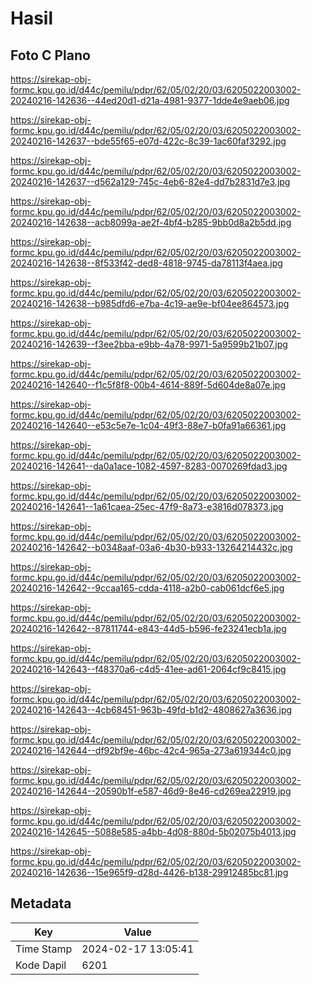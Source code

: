 # Hasil

## Foto C Plano

https://sirekap-obj-formc.kpu.go.id/d44c/pemilu/pdpr/62/05/02/20/03/6205022003002-20240216-142636--44ed20d1-d21a-4981-9377-1dde4e9aeb06.jpg

https://sirekap-obj-formc.kpu.go.id/d44c/pemilu/pdpr/62/05/02/20/03/6205022003002-20240216-142637--bde55f65-e07d-422c-8c39-1ac60faf3292.jpg

https://sirekap-obj-formc.kpu.go.id/d44c/pemilu/pdpr/62/05/02/20/03/6205022003002-20240216-142637--d562a129-745c-4eb6-82e4-dd7b2831d7e3.jpg

https://sirekap-obj-formc.kpu.go.id/d44c/pemilu/pdpr/62/05/02/20/03/6205022003002-20240216-142638--acb8099a-ae2f-4bf4-b285-9bb0d8a2b5dd.jpg

https://sirekap-obj-formc.kpu.go.id/d44c/pemilu/pdpr/62/05/02/20/03/6205022003002-20240216-142638--8f533f42-ded8-4818-9745-da78113f4aea.jpg

https://sirekap-obj-formc.kpu.go.id/d44c/pemilu/pdpr/62/05/02/20/03/6205022003002-20240216-142638--b985dfd6-e7ba-4c19-ae9e-bf04ee864573.jpg

https://sirekap-obj-formc.kpu.go.id/d44c/pemilu/pdpr/62/05/02/20/03/6205022003002-20240216-142639--f3ee2bba-e9bb-4a78-9971-5a9599b21b07.jpg

https://sirekap-obj-formc.kpu.go.id/d44c/pemilu/pdpr/62/05/02/20/03/6205022003002-20240216-142640--f1c5f8f8-00b4-4614-889f-5d604de8a07e.jpg

https://sirekap-obj-formc.kpu.go.id/d44c/pemilu/pdpr/62/05/02/20/03/6205022003002-20240216-142640--e53c5e7e-1c04-49f3-88e7-b0fa91a66361.jpg

https://sirekap-obj-formc.kpu.go.id/d44c/pemilu/pdpr/62/05/02/20/03/6205022003002-20240216-142641--da0a1ace-1082-4597-8283-0070269fdad3.jpg

https://sirekap-obj-formc.kpu.go.id/d44c/pemilu/pdpr/62/05/02/20/03/6205022003002-20240216-142641--1a61caea-25ec-47f9-8a73-e3816d078373.jpg

https://sirekap-obj-formc.kpu.go.id/d44c/pemilu/pdpr/62/05/02/20/03/6205022003002-20240216-142642--b0348aaf-03a6-4b30-b933-13264214432c.jpg

https://sirekap-obj-formc.kpu.go.id/d44c/pemilu/pdpr/62/05/02/20/03/6205022003002-20240216-142642--9ccaa165-cdda-4118-a2b0-cab061dcf6e5.jpg

https://sirekap-obj-formc.kpu.go.id/d44c/pemilu/pdpr/62/05/02/20/03/6205022003002-20240216-142642--87811744-e843-44d5-b596-fe23241ecb1a.jpg

https://sirekap-obj-formc.kpu.go.id/d44c/pemilu/pdpr/62/05/02/20/03/6205022003002-20240216-142643--f48370a6-c4d5-41ee-ad61-2064cf9c8415.jpg

https://sirekap-obj-formc.kpu.go.id/d44c/pemilu/pdpr/62/05/02/20/03/6205022003002-20240216-142643--4cb68451-963b-49fd-b1d2-4808627a3636.jpg

https://sirekap-obj-formc.kpu.go.id/d44c/pemilu/pdpr/62/05/02/20/03/6205022003002-20240216-142644--df92bf9e-46bc-42c4-965a-273a619344c0.jpg

https://sirekap-obj-formc.kpu.go.id/d44c/pemilu/pdpr/62/05/02/20/03/6205022003002-20240216-142644--20590b1f-e587-46d9-8e46-cd269ea22919.jpg

https://sirekap-obj-formc.kpu.go.id/d44c/pemilu/pdpr/62/05/02/20/03/6205022003002-20240216-142645--5088e585-a4bb-4d08-880d-5b02075b4013.jpg

https://sirekap-obj-formc.kpu.go.id/d44c/pemilu/pdpr/62/05/02/20/03/6205022003002-20240216-142636--15e965f9-d28d-4426-b138-29912485bc81.jpg


## Metadata

| Key        | Value               |
| ---------- | ------------------- |
| Time Stamp | 2024-02-17 13:05:41 |
| Kode Dapil | 6201                |



